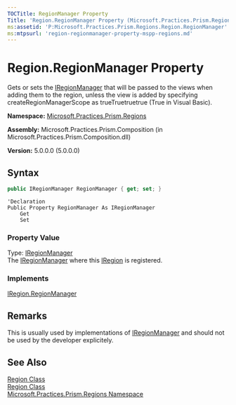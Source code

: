 ```yaml
---
TOCTitle: RegionManager Property
Title: 'Region.RegionManager Property (Microsoft.Practices.Prism.Regions)'
ms:assetid: 'P:Microsoft.Practices.Prism.Regions.Region.RegionManager'
ms:mtpsurl: 'region-regionmanager-property-mspp-regions.md'
---
```



# Region.RegionManager Property

Gets or sets the [IRegionManager](/patterns-practices/reference/iregionmanager-interface-mspp-regions) that will be passed to the views when adding them to the region, unless the view is added by specifying createRegionManagerScope as trueTruetruetrue (True in Visual Basic).

**Namespace:** [Microsoft.Practices.Prism.Regions](/patterns-practices/reference/mspp-regions-namespace)

**Assembly:** Microsoft.Practices.Prism.Composition (in Microsoft.Practices.Prism.Composition.dll)

**Version:** 5.0.0.0 (5.0.0.0)

## Syntax
```C#
public IRegionManager RegionManager { get; set; }
```
```VB
'Declaration
Public Property RegionManager As IRegionManager
	Get
	Set
```
### Property Value

Type: [IRegionManager](/patterns-practices/reference/iregionmanager-interface-mspp-regions)   
The [IRegionManager](/patterns-practices/reference/iregionmanager-interface-mspp-regions) where this [IRegion](/patterns-practices/reference/iregion-interface-mspp-regions) is registered.
### Implements

[IRegion.RegionManager](/patterns-practices/reference/iregion-regionmanager-property-mspp-regions)

## Remarks

This is usually used by implementations of [IRegionManager](/patterns-practices/reference/iregionmanager-interface-mspp-regions) and should not be used by the developer explicitely.

## See Also

[Region Class](/patterns-practices/reference/region-class-mspp-regions)<br/>
[Region Class](/patterns-practices/reference/region-members-mspp-regions)<br/>
[Microsoft.Practices.Prism.Regions Namespace](/patterns-practices/reference/mspp-regions-namespace)<br/>